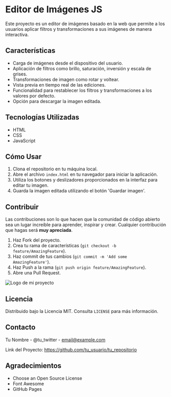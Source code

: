 # Editor de Imágenes JS

Este proyecto es un editor de imágenes basado en la web que permite a los usuarios aplicar filtros y transformaciones a sus imágenes de manera interactiva.

## Características

- Carga de imágenes desde el dispositivo del usuario.
- Aplicación de filtros como brillo, saturación, inversión y escala de grises.
- Transformaciones de imagen como rotar y voltear.
- Vista previa en tiempo real de las ediciones.
- Funcionalidad para restablecer los filtros y transformaciones a los valores por defecto.
- Opción para descargar la imagen editada.

## Tecnologías Utilizadas

- HTML
- CSS
- JavaScript

## Cómo Usar

1. Clona el repositorio en tu máquina local.
2. Abre el archivo `index.html` en tu navegador para iniciar la aplicación.
3. Utiliza los botones y deslizadores proporcionados en la interfaz para editar tu imagen.
4. Guarda la imagen editada utilizando el botón 'Guardar imagen'.

## Contribuir

Las contribuciones son lo que hacen que la comunidad de código abierto sea un lugar increíble para aprender, inspirar y crear. Cualquier contribución que hagas será **muy apreciada**.

1. Haz Fork del proyecto.
2. Crea tu rama de características (`git checkout -b feature/AmazingFeature`).
3. Haz commit de tus cambios (`git commit -m 'Add some AmazingFeature'`).
4. Haz Push a la rama (`git push origin feature/AmazingFeature`).
5. Abre una Pull Request.

![Logo de mi proyecto](https://raw.githubusercontent.com/usuario/repositorio/rama/ruta/al/asset)
 
 
## Licencia

Distribuido bajo la Licencia MIT. Consulta `LICENSE` para más información.

## Contacto

Tu Nombre - @tu_twitter - email@example.com

Link del Proyecto: https://github.com/tu_usuario/tu_repositorio

## Agradecimientos

- Choose an Open Source License
- Font Awesome
- GitHub Pages
